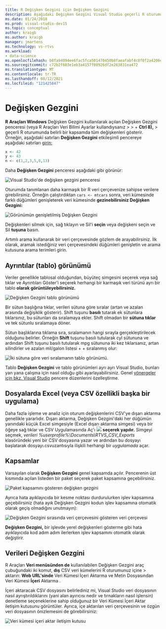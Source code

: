 ```yaml
---
title: R Değişken Gezgini için Değişken Gezgini
description: Aşağıdaki Değişken Gezgini Visual Studio geçerli R oturumunda belirli bir kapsamda yer alan tüm değişkenleri gösterir.
ms.date: 01/24/2018
ms.prod: visual-studio-dev15
ms.topic: conceptual
author: kraigb
ms.author: kraigb
manager: jmartens
ms.technology: vs-rtvs
ms.workload:
- data-science
ms.openlocfilehash: b8fa94094ee6fac5fca501470450b8faeafabf4c8f0f2a4206eca52a71b2858f
ms.sourcegitcommit: c72b2f603e1eb3a4157f00926df2e263831ea472
ms.translationtype: MT
ms.contentlocale: tr-TR
ms.lasthandoff: 08/12/2021
ms.locfileid: "121425847"
---
```

# <a name="variable-explorer"></a>Değişken Gezgini

**R** **Araçları Windows** Değişken Gezgini kullanılarak açılan Değişken Gezgini penceresi (veya R Araçları Veri Bilimi Ayarlar kullandıysanız  >    >    + **Ctrl 8),**   >  geçerli R oturumunda belirli bir kapsamda tüm değişkenleri gösterir. Örneğin, aşağıdaki satırları **Değişken Gezgini** etkileşimli pencereye aşağıdaki satırları [girin:](interactive-repl-for-r-in-visual-studio.md)

```R
x <- 42
y <- 43
n <- c(1,2,3,5,8,13)
```

Daha **Değişken Gezgini** penceresi aşağıdaki gibi görünür:

![Visual Studio'de değişken gezgini penceresi](media/variable-explorer-window.png)

Oturumda tanımlanan daha karmaşık bir R veri çerçevenize sahipse verilere girebilirsiniz. Örneğin çalıştırdıktan `cars <- mtcars` sonra, veri kümesinde farklı düğümleri genişleterek veri kümesinde **gezinebilirsiniz Değişken Gezgini:**

![Görünümün genişletilmiş Değişken Gezgini](media/variable-explorer-expanded-results.png)

Değişkenleri silmek için, sağ tıklayın ve Sil'i **seçin** veya değişkeni seçin ve Sil **tuşuna** basın.

Artımlı arama kullanarak bir veri çerçevesinde gözlem de arayabilirsiniz. İlk olarak, aramak istediğiniz veri çerçevesindeki düğümleri genişletin ve arama kutusuna arama terimleri girin.

## <a name="details-table-view"></a>Ayrıntılar (tablo) görünümü

Veriler genellikle tablosal olduğundan, büyüteç simgesini seçerek veya sağ tıklar ve Ayrıntıları Göster'i seçerek herhangi bir karmaşık veri türünü ayrı bir tablo **olarak görüntüleyebilirsiniz.**

![Değişken Gezgini tablo görünümü](media/variable-explorer-table-view.png)

Bir sütun başlığına tıklar, verileri sütuna göre sıralar (artan ve azalan arasında değişiklik gösterir). Shift tuşunu **basılı** tutarak ek sütunlara tıklarsınız, bu sütunları da sıralamaya ekler. Shift olmadan bir **sütuna tıklar** ve tek sütunlu sıralamaya döner.

Sütun başlıklarına tıklama sıra, sıralamanın hangi sırayla gerçekleştirilecek olduğunu belirler. Örneğin **Shift** tuşunu basılı tutularak cyl sütununa ve ardından Shift tuşunu basılı tutularak mpg sütununa iki kez tıklarsanız, artan silindirler ve azalan mil/galon listesi +    +  sıralanmış olur: 

![İki sütuna göre veri sıralamanın tablo görünümü.](media/variable-explorer-table-view-sorting.png)

Tablo **Değişken Gezgini** ve tablo görünümleri ayrı ayrı Visual Studio, bunları yan yana çalışma için nasıl olduğu gibi ayarlayabilirsiniz. Genel [yönergeler için bkz. Visual Studio](../ide/customizing-window-layouts-in-visual-studio.md) pencere düzenlerini özelleştirme.

## <a name="open-in-excel-or-other-csv-capable-application"></a>Dosyalarda Excel (veya CSV özellikli başka bir uygulama)

Daha fazla işleme ve analiz için oturum değişkenlerini CSV'ye dışarı aktarma genellikle yararlıdır. Dışarı aktarma, Değişken Gezgini'daki her düğümün yanındaki küçük Excel simgesiyle (Excel dışarı aktarma simgesi) veya bir öğeye sağ tıklar ve CSV Uygulamasında Aç'ı ![ ](media/variable-explorer-excel-icon.png) **seçerek yapılır.**  Simgeyi seçmek, *verileri %userprofile%\Documents\RTVS_CSV_Exports* klasöründeki yeni bir CSV dosyasına yazar ve ardından bu dosyayı başlatarak dosyayı.csvuzantısıyla ilişkili herhangi bir *uygulamada* açar.

## <a name="scopes"></a>Kapsamlar

Varsayılan olarak **Değişken Gezgini** genel kapsamda açılır. Pencerenin üst kısmında açılan listeden bir paket seçerek paket kapsamına geçebilirsiniz.

![Paket kapsamını gösteren değişken gezgini](media/variable-explorer-package-scopes.png)

Ayrıca hata ayıklayıcıda bir kesme noktası durdurulurken işlev kapsamına geçebilirsiniz (hata ayık Değişken Gezgini kodun işlev kapsamına otomatik olarak geçiş olmadığını unutmayın): 

![Değişken Gezgini sırasında veri çerçevesini gösteren veri çerçevesi](media/variable-explorer-as-locals-window.png)

**Değişken Gezgini,** bir işlevde yerel değişkenleri gösterme gibi hata ayıklayıcıda kod adım adım ilerlerken işlev kapsamını otomatik olarak değiştirir.

## <a name="import-data-into-variable-explorer"></a>Verileri Değişken Gezgini

R Araçları **Veri menüsünden de** kullanılabilen Değişken Gezgini araç çubuğundaki iki komut, **dış** CSV veri kümelerini R oturumunuz içine  >   aktarın: **Web URL'sinde** Veri Kümesi İçeri Aktarma ve Metin Dosyasından Veri Kümesi **İçeri** Aktarma .

İçeri aktaracak CSV dosyasını belirlediniz mi, Visual Studio  veri dosyasının nasıl ayrıştırıldıklarını (yani alan ayırıcısı nedir ve tırnakların nasıl işlensin) denetleme seçeneklerine sahip olduğunuz bir Veri Kümesi İçeri Aktar iletişim kutusunu görüntüler. Ayrıca, içe aktarılan veri çerçevesinin ve özgün veri dosyasının önizlemesini de görebilirsiniz:

![Veri kümesi içeri aktar iletişim kutusu](media/variable-explorer-import-dataset-dialog.png)

